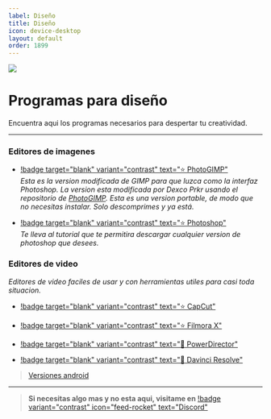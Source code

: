 ```yaml
---
label: Diseño
title: Diseño
icon: device-desktop
layout: default
order: 1899
---
```



![](https://i.postimg.cc/BbV5rd86/PC-dise-o.png)
# Programas para diseño
Encuentra aqui los programas necesarios para despertar tu creatividad.

---

### Editores de imagenes

- [!badge target="blank" variant="contrast" text="⭐  PhotoGIMP"](https://drive.google.com/file/d/1I1hk13D08wFQv6kIeiRb0vJCLgMzkmHd/view?usp=sharing)      
*Esta es la version modificada de GIMP para que luzca como la interfaz Photoshop. La version esta modificada por Dexco Prkr usando el repositorio de [PhotoGIMP](https://github.com/Diolinux/PhotoGIMP). Esta es una version portable, de modo que no necesitas instalar. Solo descomprimes y ya está.*     

- [!badge target="blank" variant="contrast" text="⭐  Photoshop"](https://noiroom.dexco.workers.dev/tutoriales/adobecc/#programas-parchados-para-doomies)     
*Te lleva al tutorial que te permitira descargar cualquier version de photoshop que desees.*

### Editores de video

*Editores de video faciles de usar y con herramientas utiles para casi toda situacion.*       

- [!badge target="blank" variant="contrast" text="⭐  CapCut"](https://filecr.com/windows/capcut/?id=010347713000)

- [!badge target="blank" variant="contrast" text="⭐  Filmora X"](https://filecr.com/windows/filmorax-12/?id=425224225000)

- [!badge target="blank" variant="contrast" text="🔷  PowerDirector"](https://filecr.com/windows/cyberlink-powerdirector/?id=844623090000)

- [!badge target="blank" variant="contrast" text="🔷  Davinci Resolve"](https://www.blackmagicdesign.com/products/davinciresolve)

> [Versiones android](/moviles/m-diseño.md)     


---

> **Si necesitas algo mas y no esta aqui, visitame en** [!badge variant="contrast" icon="feed-rocket" text="Discord"](https://discord.gg/hVKeY3uEru) 